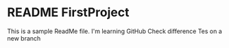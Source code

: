 # README FirstProject

This is a sample ReadMe file.
I'm learning GitHub
Check difference
Tes on a new branch
